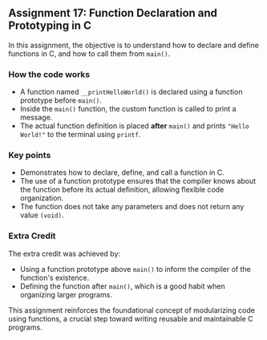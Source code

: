 ## Assignment 17: Function Declaration and Prototyping in C

In this assignment, the objective is to understand how to declare and define functions in C, and how to call them from `main()`.

### How the code works

- A function named `__printHelloWorld()` is declared using a function prototype before `main()`.
- Inside the `main()` function, the custom function is called to print a message.
- The actual function definition is placed **after** `main()` and prints `"Hello World!"` to the terminal using `printf`.

### Key points
- Demonstrates how to declare, define, and call a function in C.
- The use of a function prototype ensures that the compiler knows about the function before its actual definition, allowing flexible code organization.
- The function does not take any parameters and does not return any value `(void)`.

### **Extra Credit**
The extra credit was achieved by:
- Using a function prototype above `main()` to inform the compiler of the function's existence.
- Defining the function after `main()`, which is a good habit when organizing larger programs.

This assignment reinforces the foundational concept of modularizing code using functions, a crucial step toward writing reusable and maintainable C programs.